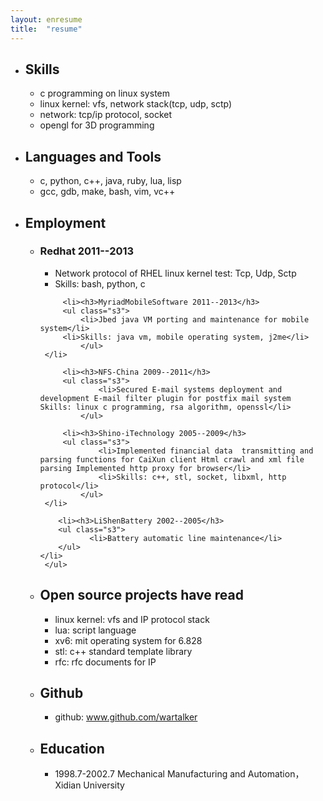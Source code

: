 ```yaml
---
layout: enresume
title:  "resume"
---
```


<ul class="s1">
  <li><h2>Skills</h2>
      <ul class="s2">
          <li>c programming on linux system</li>
          <li>linux kernel: vfs,  network stack(tcp, udp, sctp)</li>
          <li>network: tcp/ip protocol, socket</li>
          <li>opengl for 3D programming</li>
      </ul>
  </li>

  <li><h2>Languages and Tools</h2>
      <ul class="s2">
	  <li>c, python, c++, java, ruby, lua, lisp</li>
          <li>gcc, gdb, make, bash, vim, vc++</li>
      </ul>
  </li>


  <li><h2>Employment</h2>
      <ul class="s2">
         <li><h3>Redhat 2011--2013</h3>
	     <ul class="s3">
	         <li>Network protocol of RHEL linux kernel test: Tcp, Udp, Sctp</li>
		 <li>Skills: bash, python, c</li>
             </ul>
	 </li>

         <li><h3>MyriadMobileSoftware 2011--2013</h3>
	     <ul class="s3">
	         <li>Jbed java VM porting and maintenance for mobile system</li>
		 <li>Skills: java vm, mobile operating system, j2me</li>
             </ul>
	 </li>

         <li><h3>NFS-China 2009--2011</h3>
	     <ul class="s3">
                 <li>Secured E-mail systems deployment and development E-mail filter plugin for postfix mail system Skills: linux c programming, rsa algorithm, openssl</li>
             </ul>

         <li><h3>Shino-iTechnology 2005--2009</h3>
	     <ul class="s3">
                 <li>Implemented financial data  transmitting and parsing functions for CaiXun client Html crawl and xml file parsing Implemented http proxy for browser</li>
                 <li>Skills: c++, stl, socket, libxml, http protocol</li>
             </ul>
	 </li>

        <li><h3>LiShenBattery 2002--2005</h3>
	    <ul class="s3">
               <li>Battery automatic line maintenance</li>
	    </ul>
	</li>
     </ul>
  </li>

  <li><h2>Open source projects have read</h2>
     <ul class="s2">
        <li>linux kernel: vfs and IP protocol stack</li>
        <li>lua: script language</li>
        <li>xv6: mit operating system for 6.828</li>
        <li>stl: c++ standard template library</li>
        <li>rfc: rfc documents for IP</li>
    </ul>
  </li>

  <li><h2>Github</h2>
      <ul class="s2">
	  <li>github: <a href="http://www.github.com/wartalker/">www.github.com/wartalker</a></li>
     </ul>
   </li>

  <li><h2>Education</h2>
      <ul class="s2">
         <li>1998.7-2002.7 Mechanical Manufacturing and Automation，Xidian University</li>
     </ul>
  </li>
</ul>
